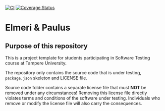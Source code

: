[![CI](https://github.com/ElOcean/COMP.SE.swtest/actions/workflows/ci.yml/badge.svg)](https://github.com/ElOcean/COMP.SE.swtest/actions/workflows/ci.yml) 
[![Coverage Status](https://coveralls.io/repos/github/ElOcean/COMP.SE.swtest/badge.svg?branch=main)](https://coveralls.io/github/ElOcean/COMP.SE.swtest?branch=main)

# Elmeri & Paulus

## Purpose of this repository

This is a project template for students participating in Software Testing course
at Tampere University.

The repository only contains the source code that is under testing, `package.json` skeleton
and LICENSE file.

Source code folder contains a separate license file that must **NOT** be removed under any circumstances!
Removing this license file directly violates terms and conditions of the software under testing.
Individuals who remove or modify the license file will also carry the consequences.
